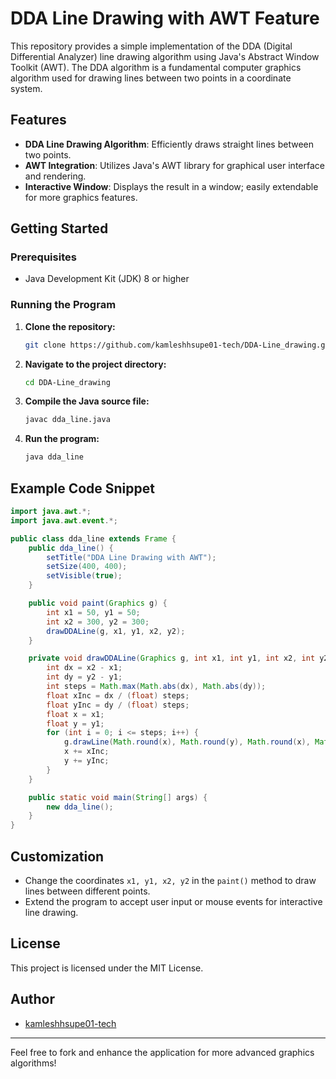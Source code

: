 # DDA Line Drawing with AWT Feature

This repository provides a simple implementation of the DDA (Digital Differential Analyzer) line drawing algorithm using Java's Abstract Window Toolkit (AWT). The DDA algorithm is a fundamental computer graphics algorithm used for drawing lines between two points in a coordinate system.

## Features

- **DDA Line Drawing Algorithm**: Efficiently draws straight lines between two points.
- **AWT Integration**: Utilizes Java's AWT library for graphical user interface and rendering.
- **Interactive Window**: Displays the result in a window; easily extendable for more graphics features.

## Getting Started

### Prerequisites

- Java Development Kit (JDK) 8 or higher

### Running the Program

1. **Clone the repository:**
   ```bash
   git clone https://github.com/kamleshhsupe01-tech/DDA-Line_drawing.git
   ```
2. **Navigate to the project directory:**
   ```bash
   cd DDA-Line_drawing
   ```
3. **Compile the Java source file:**
   ```bash
   javac dda_line.java
   ```
4. **Run the program:**
   ```bash
   java dda_line
   ```

## Example Code Snippet

```java
import java.awt.*;
import java.awt.event.*;

public class dda_line extends Frame {
    public dda_line() {
        setTitle("DDA Line Drawing with AWT");
        setSize(400, 400);
        setVisible(true);
    }

    public void paint(Graphics g) {
        int x1 = 50, y1 = 50;
        int x2 = 300, y2 = 300;
        drawDDALine(g, x1, y1, x2, y2);
    }

    private void drawDDALine(Graphics g, int x1, int y1, int x2, int y2) {
        int dx = x2 - x1;
        int dy = y2 - y1;
        int steps = Math.max(Math.abs(dx), Math.abs(dy));
        float xInc = dx / (float) steps;
        float yInc = dy / (float) steps;
        float x = x1;
        float y = y1;
        for (int i = 0; i <= steps; i++) {
            g.drawLine(Math.round(x), Math.round(y), Math.round(x), Math.round(y));
            x += xInc;
            y += yInc;
        }
    }

    public static void main(String[] args) {
        new dda_line();
    }
}
```

## Customization

- Change the coordinates `x1, y1, x2, y2` in the `paint()` method to draw lines between different points.
- Extend the program to accept user input or mouse events for interactive line drawing.

## License

This project is licensed under the MIT License.

## Author

- [kamleshhsupe01-tech](https://github.com/kamleshhsupe01-tech)

---

Feel free to fork and enhance the application for more advanced graphics algorithms!
